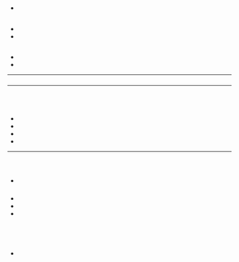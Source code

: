 # 

## 





- 



## 

- 

- 

## 

### 

- 

- 

---



### 





















---











![]()













![]()



![]()



### 



#### 





- 
- []()
- 
- 

---





#### 











![]()



![]()

### 

















- []()

### 



- 

- 

- 





![]()



![]()

![]()

## 

- []()

